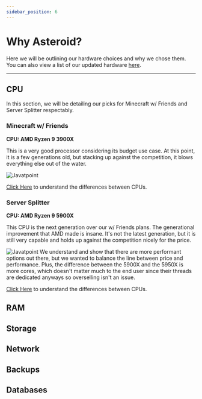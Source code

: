 ```yaml
---
sidebar_position: 6
---
```


# Why Asteroid?
Here we will be outlining our hardware choices and why we chose them. You can also view a list of our updated hardware [here](https://asteroidhost.com/company/hardware).

---

## CPU
In this section, we will be detailing our picks for Minecraft w/ Friends and Server Splitter respectably.
### Minecraft w/ Friends

**CPU: AMD Ryzen 9 3900X**

This is a very good processor considering its budget use case. At this point, it is a few generations old, but stacking up against the competition, it blows everything else out of the water.

![Javatpoint](https://asteroid-docs.nyc3.digitaloceanspaces.com/docs/budget-cpus.jpg)

[Click Here](/What%20to%20look%20for%20in%20a%20host/hardware-cpu) to understand the differences between CPUs.


### Server Splitter

**CPU: AMD Ryzen 9 5900X**

This CPU is the next generation over our w/ Friends plans. The generational improvement that AMD made is insane. It's not the latest generation, but it is still very capable and holds up against the competition nicely for the price.

![Javatpoint](https://asteroid-docs.nyc3.digitaloceanspaces.com/docs/splitter-cpus.jpg)
We understand and show that there are more performant options out there, but we wanted to balance the line between price and performance. Plus, the difference between the 5900X and the 5950X is more cores, which doesn't matter much to the end user since their threads are dedicated anyways so overselling isn't an issue.

[Click Here](/What%20to%20look%20for%20in%20a%20host/hardware-cpu) to understand the differences between CPUs.

## RAM


## Storage


## Network


## Backups


## Databases